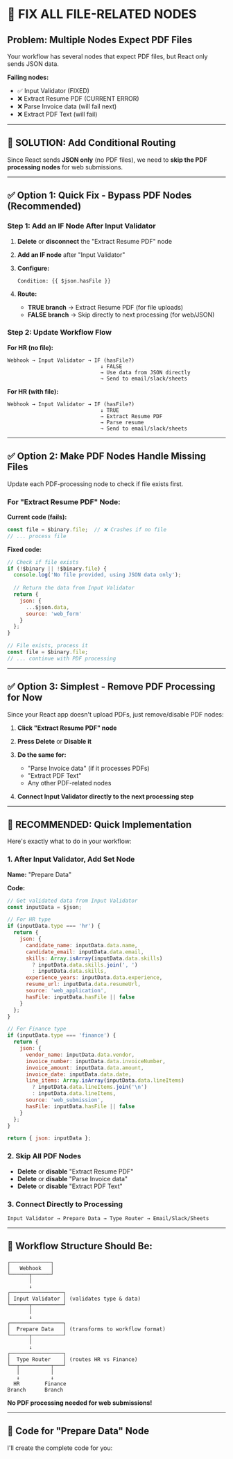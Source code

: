 # 🔧 FIX ALL FILE-RELATED NODES

## Problem: Multiple Nodes Expect PDF Files

Your workflow has several nodes that expect PDF files, but React only sends JSON data.

**Failing nodes:**
- ✅ Input Validator (FIXED)
- ❌ Extract Resume PDF (CURRENT ERROR)
- ❌ Parse Invoice data (will fail next)
- ❌ Extract PDF Text (will fail)

---

## 🎯 SOLUTION: Add Conditional Routing

Since React sends **JSON only** (no PDF files), we need to **skip the PDF processing nodes** for web submissions.

---

## ✅ Option 1: Quick Fix - Bypass PDF Nodes (Recommended)

### Step 1: Add an IF Node After Input Validator

1. **Delete** or **disconnect** the "Extract Resume PDF" node
2. **Add an IF node** after "Input Validator"
3. **Configure:**
   ```
   Condition: {{ $json.hasFile }}
   ```

4. **Route:**
   - **TRUE branch** → Extract Resume PDF (for file uploads)
   - **FALSE branch** → Skip directly to next processing (for web/JSON)

### Step 2: Update Workflow Flow

**For HR (no file):**
```
Webhook → Input Validator → IF (hasFile?) 
                              ↓ FALSE
                              → Use data from JSON directly
                              → Send to email/slack/sheets
```

**For HR (with file):**
```
Webhook → Input Validator → IF (hasFile?) 
                              ↓ TRUE
                              → Extract Resume PDF
                              → Parse resume
                              → Send to email/slack/sheets
```

---

## ✅ Option 2: Make PDF Nodes Handle Missing Files

Update each PDF-processing node to check if file exists first.

### For "Extract Resume PDF" Node:

**Current code (fails):**
```javascript
const file = $binary.file;  // ❌ Crashes if no file
// ... process file
```

**Fixed code:**
```javascript
// Check if file exists
if (!$binary || !$binary.file) {
  console.log('No file provided, using JSON data only');
  
  // Return the data from Input Validator
  return {
    json: {
      ...$json.data,
      source: 'web_form'
    }
  };
}

// File exists, process it
const file = $binary.file;
// ... continue with PDF processing
```

---

## ✅ Option 3: Simplest - Remove PDF Processing for Now

Since your React app doesn't upload PDFs, just remove/disable PDF nodes:

1. **Click "Extract Resume PDF" node**
2. **Press Delete** or **Disable it**
3. **Do the same for:**
   - "Parse Invoice data" (if it processes PDFs)
   - "Extract PDF Text"
   - Any other PDF-related nodes

4. **Connect Input Validator directly to the next processing step**

---

## 🚀 RECOMMENDED: Quick Implementation

Here's exactly what to do in your workflow:

### 1. After Input Validator, Add Set Node

**Name:** "Prepare Data"

**Code:**
```javascript
// Get validated data from Input Validator
const inputData = $json;

// For HR type
if (inputData.type === 'hr') {
  return {
    json: {
      candidate_name: inputData.data.name,
      candidate_email: inputData.data.email,
      skills: Array.isArray(inputData.data.skills) 
        ? inputData.data.skills.join(', ') 
        : inputData.data.skills,
      experience_years: inputData.data.experience,
      resume_url: inputData.data.resumeUrl,
      source: 'web_application',
      hasFile: inputData.hasFile || false
    }
  };
}

// For Finance type
if (inputData.type === 'finance') {
  return {
    json: {
      vendor_name: inputData.data.vendor,
      invoice_number: inputData.data.invoiceNumber,
      invoice_amount: inputData.data.amount,
      invoice_date: inputData.data.date,
      line_items: Array.isArray(inputData.data.lineItems)
        ? inputData.data.lineItems.join('\n')
        : inputData.data.lineItems,
      source: 'web_submission',
      hasFile: inputData.hasFile || false
    }
  };
}

return { json: inputData };
```

### 2. Skip All PDF Nodes

- **Delete** or **disable** "Extract Resume PDF"
- **Delete** or **disable** "Parse Invoice data"  
- **Delete** or **disable** "Extract PDF Text"

### 3. Connect Directly to Processing

```
Input Validator → Prepare Data → Type Router → Email/Slack/Sheets
```

---

## 🎯 Workflow Structure Should Be:

```
┌─────────────┐
│   Webhook   │
└──────┬──────┘
       │
       ↓
┌─────────────────┐
│ Input Validator │ (validates type & data)
└──────┬──────────┘
       │
       ↓
┌─────────────────┐
│  Prepare Data   │ (transforms to workflow format)
└──────┬──────────┘
       │
       ↓
┌─────────────────┐
│  Type Router    │ (routes HR vs Finance)
└──┬──────────┬───┘
   │          │
   ↓          ↓
  HR        Finance
Branch      Branch
```

**No PDF processing needed for web submissions!**

---

## 📝 Code for "Prepare Data" Node

I'll create the complete code for you:

